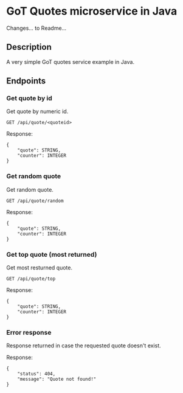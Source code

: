 # GoT Quotes microservice in Java

Changes... to Readme...
    
## Description

A very simple GoT quotes service example in Java.  

## Endpoints

### Get quote by id

Get quote by numeric id.

```
GET /api/quote/<quoteid>
```

Response:

```
{
	"quote": STRING,
	"counter": INTEGER
}
```

### Get random quote

Get random quote.

```
GET /api/quote/random
```

Response:

```
{
	"quote": STRING,
	"counter": INTEGER
}
```

### Get top quote (most returned)

Get most resturned quote.

```
GET /api/quote/top
```

Response:

```
{
	"quote": STRING,
	"counter": INTEGER
}
```

### Error response

Response returned in case the requested quote doesn't exist.

Response:

```
{
	"status": 404,
	"message": "Quote not found!"
}
```
